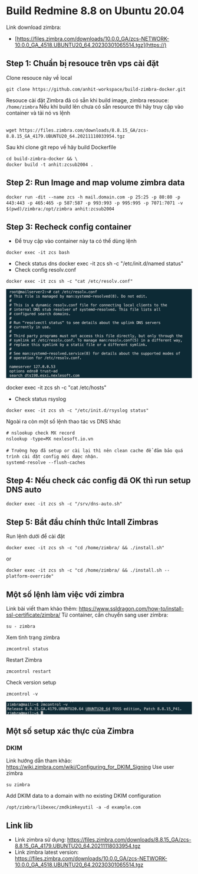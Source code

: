 # Build Redmine 8.8 on Ubuntu 20.04

Link download zimbra:

- [https://files.zimbra.com/downloads/10.0.0_GA/zcs-NETWORK-10.0.0_GA_4518.UBUNTU20_64.20230301065514.tgz](https://)

## Step 1: Chuẩn bị resouce trên vps cài đặt

Clone resouce này về local

```
git clone https://github.com/anhit-workspace/build-zimbra-docker.git
```

Resouce cài đặt Zimbra đã có sẵn khi build image, zimbra resouce: `/home/zimbra`
Nếu khi build lên chưa có sẵn resource thì hãy truy cập vào container và tải nó vs lệnh

```

wget https://files.zimbra.com/downloads/8.8.15_GA/zcs-8.8.15_GA_4179.UBUNTU20_64.20211118033954.tgz
```

Sau khi clone git repo về hãy build Dockerfile


```
cd build-zimbra-docker && \
docker build -t anhit:zcsub2004 .
```

## Step 2: Run Image and map volume zimbra data

```
docker run -dit --name zcs -h mail.domain.com -p 25:25 -p 80:80 -p 443:443 -p 465:465 -p 587:587 -p 993:993 -p 995:995 -p 7071:7071 -v $(pwd)/zimbra:/opt/zimbra anhit:zcsub2004
```

## Step 3: Recheck config container

- Để truy cập vào container này ta có thể dùng lệnh

```
docker exec -it zcs bash
```

- Check status dns
  docker exec -it zcs sh -c "/etc/init.d/named status"
- Check config resolv.conf

```
docker exec -it zcs sh -c "cat /etc/resolv.conf"
```


![](./img/resolv.conf.png)

docker exec -it zcs sh -c "cat /etc/hosts"

- Check status rsyslog

```
docker exec -it zcs sh -c "/etc/init.d/rsyslog status"
```

Ngoài ra còn một số lệnh thao tác vs DNS khác

```
# nslookup check MX record
nslookup -type=MX nexlesoft.io.vn

# Trường hợp đã setup or cài lại thì nên clean cache để đảm bảo quá trình cài đặt config mới được nhận.
systemd-resolve --flush-caches
```

## Step 4: Nếu check các config đã OK thì run setup DNS auto

```
docker exec -it zcs sh -c "/srv/dns-auto.sh"
```

## Step 5: Bắt đầu chính thức Intall Zimbras

Run lệnh dưới để cài đặt

```
docker exec -it zcs sh -c "cd /home/zimbra/ && ./install.sh"
```

or

```
docker exec -it zcs sh -c "cd /home/zimbra/ && ./install.sh --platform-override"
```

## Một số lệnh làm việc với zimbra
Link bài viết tham khảo thêm: https://www.ssldragon.com/how-to/install-ssl-certificate/zimbra/
Từ container, cần chuyển sang user zimbra:
```
su - zimbra
```
Xem tình trạng zimbra
```
zmcontrol status
```
Restart Zimbra
```
zmcontrol restart
```
Check version setup
```
zmcontrol -v
```
![](./img/zmcontrol-v.png)

## Một số setup xác thực của Zimbra

### DKIM
Link hướng dẫn tham khảo: https://wiki.zimbra.com/wiki/Configuring_for_DKIM_Signing
Use user zimbra
```
su zimbra
```
Add DKIM data to a domain with no existing DKIM configuration
 ```
 /opt/zimbra/libexec/zmdkimkeyutil -a -d example.com
 ```
## Link lib

- Link zimbra sử dụng: https://files.zimbra.com/downloads/8.8.15_GA/zcs-8.8.15_GA_4179.UBUNTU20_64.20211118033954.tgz
- Link zimbra latest version: https://files.zimbra.com/downloads/10.0.0_GA/zcs-NETWORK-10.0.0_GA_4518.UBUNTU20_64.20230301065514.tgz
